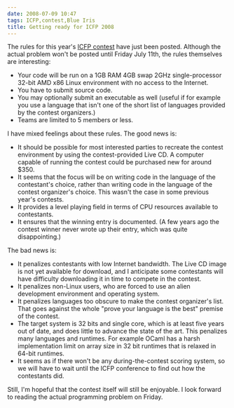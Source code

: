 ```yaml
---
date: 2008-07-09 10:47
tags: ICFP,contest,Blue Iris
title: Getting ready for ICFP 2008
---
```


The rules for this year's [ICFP contest](http://www.icfpcontest.org/) have
just been posted. Although the actual problem won't be posted until Friday
July 11th, the rules themselves are interesting:

* Your code will be run on a 1GB RAM 4GB swap 2GHz single-processor 32-bit AMD x86 Linux environment with no access to the Internet.
* You have to submit source code.
* You may optionally submit an executable as well (useful if for example you use a language that isn't one of the short list of languages provided by the contest organizers.)
* Teams are limited to 5 members or less.

I have mixed feelings about these rules. The good news is:

* It should be possible for most interested parties to recreate the contest environment by using the contest-provided Live CD. A computer capable of running the contest could be purchased new for around $350.
* It seems that the focus will be on writing code in the language of the contestant's choice, rather than writing code in the language of the contest organizer's choice. This wasn't the case in some previous year's contests.
* It provides a level playing field in terms of CPU resources available to contestants.
* It ensures that the winning entry is documented. (A few years ago the contest winner never wrote up their entry, which was quite disappointing.)

The bad news is:

* It penalizes contestants with low Internet bandwidth. The Live CD image is not yet available for download, and I anticipate some contestants will have difficulty downloading it in time to compete in the contest.
* It penalizes non-Linux users, who are forced to use an alien development environment and operating system.
* It penalizes languages too obscure to make the contest organizer's list. That goes against the whole "prove your language is the best" premise of the contest.
* The target system is 32 bits and single core, which is at least five years out of date, and does little to advance the state of the art. This penalizes many languages and runtimes. For example OCaml has a harsh implementation limit on array size in 32 bit runtimes that is relaxed in 64-bit runtimes.
* It seems as if there won't be any during-the-contest scoring system, so we will have to wait until the ICFP conference to find out how the contestants did.

Still, I'm hopeful that the contest itself will still be enjoyable. I look
forward to reading the actual programming problem on Friday.
